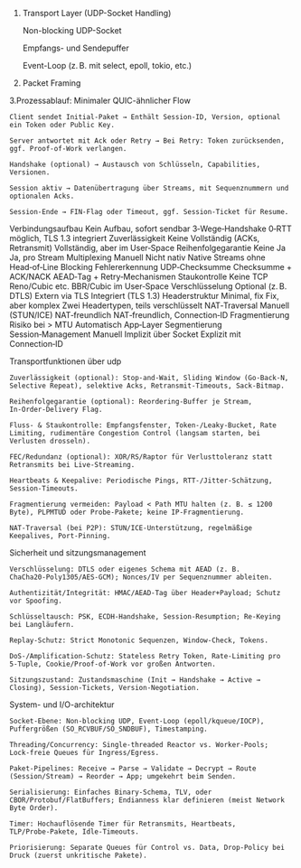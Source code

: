 

1. Transport Layer (UDP-Socket Handling)

    Non-blocking UDP-Socket

    Empfangs- und Sendepuffer

    Event-Loop (z. B. mit select, epoll, tokio, etc.)

2. Packet Framing

3.Prozessablauf: Minimaler QUIC-ähnlicher Flow

    Client sendet Initial-Paket → Enthält Session-ID, Version, optional ein Token oder Public Key.

    Server antwortet mit Ack oder Retry → Bei Retry: Token zurücksenden, ggf. Proof-of-Work verlangen.

    Handshake (optional) → Austausch von Schlüsseln, Capabilities, Versionen.

    Session aktiv → Datenübertragung über Streams, mit Sequenznummern und optionalen Acks.

    Session-Ende → FIN-Flag oder Timeout, ggf. Session-Ticket für Resume.



Verbindungsaufbau	Kein Aufbau, sofort sendbar	3‑Wege‑Handshake	0‑RTT möglich, TLS 1.3 integriert
Zuverlässigkeit	Keine	Vollständig (ACKs, Retransmit)	Vollständig, aber im User‑Space
Reihenfolgegarantie	Keine	Ja	Ja, pro Stream
Multiplexing	Manuell	Nicht nativ	Native Streams ohne Head‑of‑Line Blocking
Fehlererkennung	UDP‑Checksumme	Checksumme + ACK/NACK	AEAD‑Tag + Retry‑Mechanismen
Staukontrolle	Keine	TCP Reno/Cubic etc.	BBR/Cubic im User‑Space
Verschlüsselung	Optional (z. B. DTLS)	Extern via TLS	Integriert (TLS 1.3)
Headerstruktur	Minimal, fix	Fix, aber komplex	Zwei Headertypen, teils verschlüsselt
NAT‑Traversal	Manuell (STUN/ICE)	NAT‑freundlich	NAT‑freundlich, Connection‑ID
Fragmentierung	Risiko bei > MTU	Automatisch	App‑Layer Segmentierung
Session‑Management	Manuell	Implizit über Socket	Explizit mit Connection‑ID


Transportfunktionen über udp

    Zuverlässigkeit (optional): Stop‑and‑Wait, Sliding Window (Go‑Back‑N, Selective Repeat), selektive Acks, Retransmit-Timeouts, Sack-Bitmap.

    Reihenfolgegarantie (optional): Reordering-Buffer je Stream, In‑Order‑Delivery Flag.

    Fluss- & Staukontrolle: Empfangsfenster, Token-/Leaky‑Bucket, Rate Limiting, rudimentäre Congestion Control (langsam starten, bei Verlusten drosseln).

    FEC/Redundanz (optional): XOR/RS/Raptor für Verlusttoleranz statt Retransmits bei Live-Streaming.

    Heartbeats & Keepalive: Periodische Pings, RTT-/Jitter‑Schätzung, Session-Timeouts.

    Fragmentierung vermeiden: Payload < Path MTU halten (z. B. ≤ 1200 Byte), PLPMTUD oder Probe-Pakete; keine IP‑Fragmentierung.

    NAT‑Traversal (bei P2P): STUN/ICE-Unterstützung, regelmäßige Keepalives, Port-Pinning.

Sicherheit und sitzungsmanagement

    Verschlüsselung: DTLS oder eigenes Schema mit AEAD (z. B. ChaCha20‑Poly1305/AES‑GCM); Nonces/IV per Sequenznummer ableiten.

    Authentizität/Integrität: HMAC/AEAD‑Tag über Header+Payload; Schutz vor Spoofing.

    Schlüsseltausch: PSK, ECDH‑Handshake, Session-Resumption; Re‑Keying bei Langläufern.

    Replay‑Schutz: Strict Monotonic Sequenzen, Window‑Check, Tokens.

    DoS-/Amplification‑Schutz: Stateless Retry Token, Rate‑Limiting pro 5‑Tuple, Cookie/Proof‑of‑Work vor großen Antworten.

    Sitzungszustand: Zustandsmaschine (Init → Handshake → Active → Closing), Session-Tickets, Version-Negotiation.

System- und I/O-architektur

    Socket‑Ebene: Non‑blocking UDP, Event‑Loop (epoll/kqueue/IOCP), Puffergrößen (SO_RCVBUF/SO_SNDBUF), Timestamping.

    Threading/Concurrency: Single‑threaded Reactor vs. Worker‑Pools; Lock‑freie Queues für Ingress/Egress.

    Paket‑Pipelines: Receive → Parse → Validate → Decrypt → Route (Session/Stream) → Reorder → App; umgekehrt beim Senden.

    Serialisierung: Einfaches Binary‑Schema, TLV, oder CBOR/Protobuf/FlatBuffers; Endianness klar definieren (meist Network Byte Order).

    Timer: Hochauflösende Timer für Retransmits, Heartbeats, TLP/Probe‑Pakete, Idle‑Timeouts.

    Priorisierung: Separate Queues für Control vs. Data, Drop‑Policy bei Druck (zuerst unkritische Pakete).



